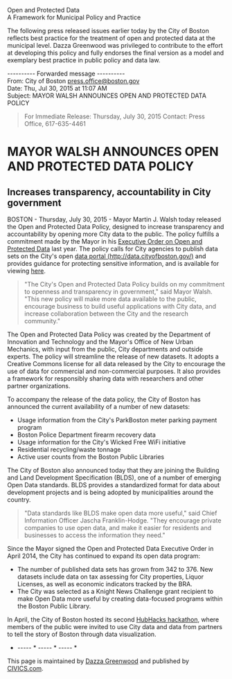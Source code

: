 
Open and Protected Data   
A Framework for Municipal Policy and Practice
      

The following press released issues earlier today by the City of Boston reflects best practice for the treatment of open and protected data at the municipal level.  Dazza Greenwood was privileged to contribute to the effort at developing this policy and fully endorses the final version as a model and exemplary best practice in public policy and data law.   


---------- Forwarded message ----------     
From: City of Boston <press.office@boston.gov>   
Date: Thu, Jul 30, 2015 at 11:07 AM   
Subject: MAYOR WALSH ANNOUNCES OPEN AND PROTECTED DATA POLICY    

> For Immediate Release: Thursday, July 30, 2015
> Contact: Press Office, 617-635-4461

# MAYOR WALSH ANNOUNCES OPEN AND PROTECTED DATA POLICY 

## Increases transparency, accountability in City government

BOSTON - Thursday, July 30, 2015 - Mayor Martin J. Walsh today released the Open and Protected Data Policy, designed to increase transparency and accountability by opening more City data to the public. The policy fulfills a commitment made by the Mayor in his [Executive Order on Open and Protected Data](http://www.cityofboston.gov/news/Default.aspx?id=6589) last year. The policy calls for City agencies to publish data sets on the City's open [data portal (http://data.cityofboston.gov/)](https://data.cityofboston.gov) and provides guidance for protecting sensitive information, and is available for viewing [here](https://data.cityofboston.gov/City-Services/Open-and-Protected-Data-Policy/2rjs-rb6r).

> "The City's Open and Protected Data Policy builds on my commitment to openness and transparency in government," said Mayor Walsh. "This new policy will make more data available to the public, encourage business to build useful applications with City data, and increase collaboration between the City and the research community."
 
The Open and Protected Data Policy was created by the Department of Innovation and Technology and the Mayor's Office of New Urban Mechanics, with input from the public, City departments and outside experts. The policy will streamline the release of new datasets. It adopts a Creative Commons license for all data released by the City to encourage the use of data for commercial and non-commercial purposes. It also provides a framework for responsibly sharing data with researchers and other partner organizations.
 
To accompany the release of the data policy, the City of Boston has announced the current availability of a number of new datasets:

* Usage information from the City's ParkBoston meter parking payment program
* Boston Police Department firearm recovery data
* Usage information for the City's Wicked Free WiFi initiative
* Residential recycling/waste tonnage
* Active user counts from the Boston Public Libraries

The City of Boston also announced today that they are joining the Building and Land Development Specification (BLDS), one of a number of emerging Open Data standards. BLDS provides a standardized format for data about development projects and is being adopted by municipalities around the country.
 
> "Data standards like BLDS make open data more useful," said Chief Information Officer Jascha Franklin-Hodge. "They encourage private companies to use open data, and make it easier for residents and businesses to access the information they need."
 
Since the Mayor signed the Open and Protected Data Executive Order in April 2014, the City has continued to expand its open data program:

* The number of published data sets has grown from 342 to 376. New datasets include data on tax assessing for City properties, Liquor Licenses, as well as economic indicators tracked by the BRA.
* The City was selected as a Knight News Challenge grant recipient to make Open Data more useful by creating data-focused programs within the Boston Public Library.

In April, the City of Boston hosted its second [HubHacks hackathon](http://r20.rs6.net/tn.jsp?f=0013IUz4CkoLDM5JR18MmYfErGs0gCjQ5vAHGRl_M_gs3-cDMJFoRAC3LJSaQvcDfqmM-vzNuvvSfYX4l6AA8kIt6dlxUdNtsQFRgY-K4Cm4UIYsz5dxkm-QkWIu_jiq_Es9ihCfwhIezlwnLK-_gPrg7WTRcN3jJih_QEdibTMAwvj4nYeUcXG5Q==&c=V1nL95rugf179bpNLcFijU2QERSz8SCqiWs8vsR3IpozykbdBhYuHw==&ch=ZGKf10PNzKxji9ficpWXmhuEo0DuD_Pyb8R0LnQRVJsmLNGxg6FqlA==), where members of the public were invited to use City data and data from partners to tell the story of Boston through data visualization.


 * ----- * ----- * ----- *


This page is maintained by  [Dazza Greenwood](http://DazzaGreenwood.com) and published by [CIVICS.com](http://CIVICS.com).
